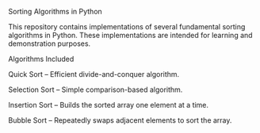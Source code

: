 Sorting Algorithms in Python

This repository contains implementations of several fundamental sorting algorithms in Python. These implementations are intended for learning and demonstration purposes.

Algorithms Included

Quick Sort – Efficient divide-and-conquer algorithm.

Selection Sort – Simple comparison-based algorithm.

Insertion Sort – Builds the sorted array one element at a time.

Bubble Sort – Repeatedly swaps adjacent elements to sort the array.
